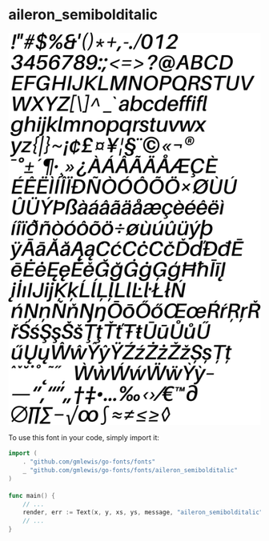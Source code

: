 # aileron_semibolditalic

![aileron_semibolditalic](aileron_semibolditalic.png)

To use this font in your code, simply import it:

```go
import (
	. "github.com/gmlewis/go-fonts/fonts"
	_ "github.com/gmlewis/go-fonts/fonts/aileron_semibolditalic"
)

func main() {
	// ...
	render, err := Text(x, y, xs, ys, message, "aileron_semibolditalic"),
	// ...
}
```
